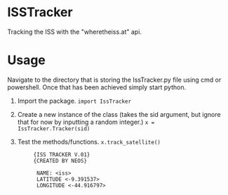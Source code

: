 # ISSTracker
Tracking the ISS with the "wheretheiss.at" api.


# Usage
Navigate to the directory that is storing the IssTracker.py file using cmd or powershell.
Once that has been achieved simply start python.

1. Import the package.
``` import IssTracker ```

2. Create a new instance of the class (takes the sid argument, but ignore that for now by inputting a random integer.)
``` x = IssTracker.Tracker(sid) ```

3. Test the methods/functions.
   ``` x.track_satellite() ```
   ```
        {ISS TRACKER V.01}
        {CREATED BY NEOS}

         NAME: <iss>
         LATITUDE <-9.391537>
         LONGITUDE <-44.916797> 
   ```
